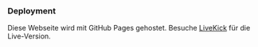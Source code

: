 ### Deployment

Diese Webseite wird mit GitHub Pages gehostet. Besuche [LiveKick](https://ivan-555.github.io/LiveKick/) für die Live-Version.
